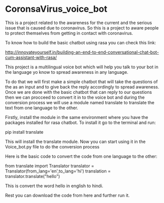 # CoronsaVirus_voice_bot
This is a project related to the awareness for the current and the serious issue that is caused due to coronavirus. 
So this is a project to aware people to protect themselves from getting in contact with coronavirus.

To know how to build the basic chatbot using rasa you can check this link:

http://innovateyourself.in/building-an-end-to-end-conversational-chat-bot-cum-assistant-with-rasa/

This project is a multilingual voice bot which will help you talk to your bot in the language yo know to spread awareness in any language.

To do that we will first make a simple chatbot that will take the questions of the as an input and to give back the reply accordingly to spread awareness.
Once we are done with the basic chatbot that can reply to our questions then we can procceed to convert it in to the voice bot and during the conversion process we will use a module named translate to translate the text from one language to the other.

Firstly, install the module in the same environment where you have the packages installed for rasa chatbot. To install it go to the terminal and run:

pip install translate

This will install the translate module. Now you can start using it in the Voice_bot.py file to do the conversion process

Here is the basic code to convert the code from one language to the other:

from translate import Translator
translator = Translator(from_lang='en',to_lang='hi')
translation = translator.translate("hello")

This is convert the word hello in english to hindi.

Rest you can download the code from here and further run it.
